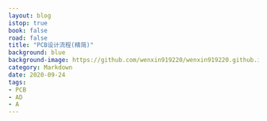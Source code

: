 ```yaml
---
layout: blog
istop: true
book: false              
road: false            
title: "PCB设计流程(精简)"
background: blue
background-image: https://github.com/wenxin919220/wenxin919220.github.io/blob/master/_posts/%E6%8A%80%E6%9C%AF/2020/09/2020-09-01-Markdowm%E8%AF%AD%E6%B3%95_01.png?raw=true
category: Markdown
date: 2020-09-24
tags:
- PCB
- AD
- A
---
```

